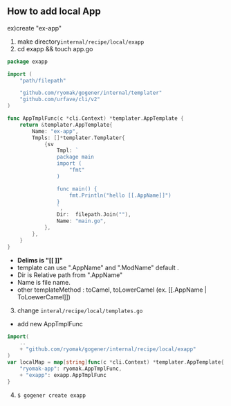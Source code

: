 ## How to add local App
ex)create "ex-app"
1. make directory```internal/recipe/local/exapp```
2. cd exapp && touch app.go

```go:app.go
package exapp

import (
	"path/filepath"

	"github.com/ryomak/gogener/internal/templater"
	"github.com/urfave/cli/v2"
)

func AppTmplFunc(c *cli.Context) *templater.AppTemplate {
	return &templater.AppTemplate{
		Name: "ex-app",
		Tmpls: []*templater.Templater{
			{sv
                Tmpl: `
                package main
                import (
                    "fmt"
                )

                func main() {
                    fmt.Println("hello [[.AppName]]")
                }
                `,
				Dir:  filepath.Join(""),
				Name: "main.go",
			},
		},
	}
}
```
- **Delims is "[[ ]]"**
- template can use ".AppName" and ".ModName" default .
- Dir is Relative path from ".AppName"
- Name is file name.
- other templateMethod : toCamel, toLowerCamel (ex. [[.AppName | ToLoewerCamel]])

3. change ```interal/recipe/local/templates.go```
- add new AppTmplFunc

```go:templates.go
import(
	..
	+ "github.com/ryomak/gogener/internal/recipe/local/exapp"
)
var localMap = map[string]func(c *cli.Context) *templater.AppTemplate{
	"ryomak-app": ryomak.AppTmplFunc,
	+ "exapp": exapp.AppTmplFunc
}

```

4. ``` $ gogener create exapp ``` 